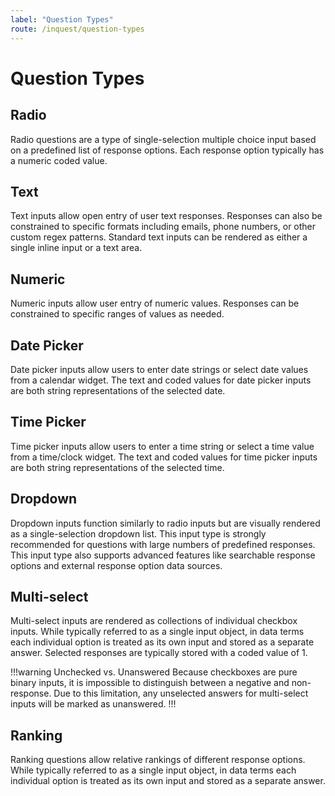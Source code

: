 ```yaml
---
label: "Question Types"
route: /inquest/question-types
---
```

# Question Types

## Radio
Radio questions are a type of single-selection multiple choice input based on a predefined list of response options. Each response option typically has a numeric coded value.

## Text
Text inputs allow open entry of user text responses. Responses can also be constrained to specific formats including emails, phone numbers, or other custom regex patterns. Standard text inputs can be rendered as either a single inline input or a text area.

## Numeric
Numeric inputs allow user entry of numeric values. Responses can be constrained to specific ranges of values as needed.

## Date Picker
Date picker inputs allow users to enter date strings or select date values from a calendar widget. The text and coded values for date picker inputs are both string representations of the selected date.

## Time Picker
Time picker inputs allow users to enter a time string or select a time value from a time/clock widget. The text and coded values for time picker inputs are both string representations of the selected time.

## Dropdown
Dropdown inputs function similarly to radio inputs but are visually rendered as a single-selection dropdown list. This input type is strongly recommended for questions with large numbers of predefined responses. This input type also supports advanced features like searchable response options and external response option data sources.

## Multi-select
Multi-select inputs are rendered as collections of individual checkbox inputs. While typically referred to as a single input object, in data terms each individual option is treated as its own input and stored as a separate answer. Selected responses are typically stored with a coded value of 1.

!!!warning Unchecked vs. Unanswered
Because checkboxes are pure binary inputs, it is impossible to distinguish between a negative and non-response. Due to this limitation, any unselected answers for multi-select inputs will be marked as unanswered.
!!!

## Ranking
Ranking questions allow relative rankings of different response options. While typically referred to as a single input object, in data terms each individual option is treated as its own input and stored as a separate answer.